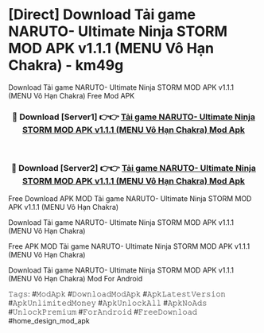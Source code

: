 # [Direct] Download Tải game NARUTO- Ultimate Ninja STORM MOD APK v1.1.1 (MENU Vô Hạn Chakra) - km49g
Download Tải game NARUTO- Ultimate Ninja STORM MOD APK v1.1.1 (MENU Vô Hạn Chakra) Free Mod APK

<div align="center">
<h3>🔴 Download [Server1] 👉👉 <a href="https://apk-comot.site?title=Tải_game_NARUTO-_Ultimate_Ninja_STORM_MOD_APK_v1.1.1_(MENU_Vô_Hạn_Chakra)">Tải game NARUTO- Ultimate Ninja STORM MOD APK v1.1.1 (MENU Vô Hạn Chakra) Mod Apk</a></h3><br>

<h3>🔴 Download [Server2] 👉👉 <a href="https://apk-comot.site?title=Tải_game_NARUTO-_Ultimate_Ninja_STORM_MOD_APK_v1.1.1_(MENU_Vô_Hạn_Chakra)">Tải game NARUTO- Ultimate Ninja STORM MOD APK v1.1.1 (MENU Vô Hạn Chakra) Mod Apk</a></h3>
</div>


Free Download APK MOD Tải game NARUTO- Ultimate Ninja STORM MOD APK v1.1.1 (MENU Vô Hạn Chakra)

Download Tải game NARUTO- Ultimate Ninja STORM MOD APK v1.1.1 (MENU Vô Hạn Chakra) 

Free APK MOD Tải game NARUTO- Ultimate Ninja STORM MOD APK v1.1.1 (MENU Vô Hạn Chakra) 

Download Tải game NARUTO- Ultimate Ninja STORM MOD APK v1.1.1 (MENU Vô Hạn Chakra) Mod For Android

𝚃𝚊𝚐𝚜: #𝙼𝚘𝚍𝙰𝚙𝚔 #𝙳𝚘𝚠𝚗𝚕𝚘𝚊𝚍𝙼𝚘𝚍𝙰𝚙𝚔 #𝙰𝚙𝚔𝙻𝚊𝚝𝚎𝚜𝚝𝚅𝚎𝚛𝚜𝚒𝚘𝚗 #𝙰𝚙𝚔𝚄𝚗𝚕𝚒𝚖𝚒𝚝𝚎𝚍𝙼𝚘𝚗𝚎𝚢 #𝙰𝚙𝚔𝚄𝚗𝚕𝚘𝚌𝚔𝙰𝚕𝚕 #𝙰𝚙𝚔𝙽𝚘𝙰𝚍𝚜 #𝚄𝚗𝚕𝚘𝚌𝚔𝙿𝚛𝚎𝚖𝚒𝚞𝚖 #𝙵𝚘𝚛𝙰𝚗𝚍𝚛𝚘𝚒𝚍 #𝙵𝚛𝚎𝚎𝙳𝚘𝚠𝚗𝚕𝚘𝚊𝚍 #home_design_mod_apk